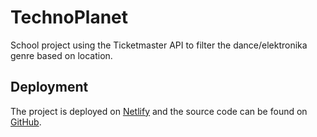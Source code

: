 # TechnoPlanet

School project using the Ticketmaster API to filter the dance/elektronika genre based on location.

## Deployment

The project is deployed on [Netlify](https://technoplanet.netlify.app) and the source code can be found on [GitHub](https://github.com/0yvz/TechnoPlanet).
